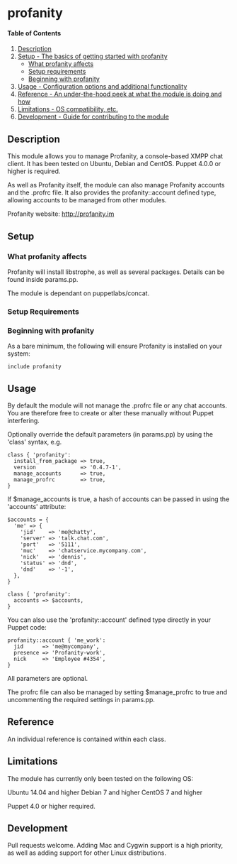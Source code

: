 # profanity

#### Table of Contents

1. [Description](#description)
1. [Setup - The basics of getting started with profanity](#setup)
    * [What profanity affects](#what-profanity-affects)
    * [Setup requirements](#setup-requirements)
    * [Beginning with profanity](#beginning-with-profanity)
1. [Usage - Configuration options and additional functionality](#usage)
1. [Reference - An under-the-hood peek at what the module is doing and how](#reference)
1. [Limitations - OS compatibility, etc.](#limitations)
1. [Development - Guide for contributing to the module](#development)

## Description

This module allows you to manage Profanity, a console-based XMPP chat client. It has been tested on Ubuntu, Debian and CentOS. Puppet 4.0.0 or higher is required.

As well as Profanity itself, the module can also manage Profanity accounts and the .profrc file. It also provides the profanity::account defined type, allowing accounts to be managed from other modules.

Profanity website: http://profanity.im

## Setup

### What profanity affects

Profanity will install libstrophe, as well as several packages. Details can be found inside params.pp.

The module is dependant on puppetlabs/concat.

### Setup Requirements

### Beginning with profanity

As a bare minimum, the following will ensure Profanity is installed on your system:

```
include profanity
```

## Usage

By default the module will not manage the .profrc file or any chat accounts. You are therefore free to create or alter these manually without Puppet interfering.

Optionally override the default parameters (in params.pp) by using the 'class' syntax, e.g.

```
class { 'profanity':
  install_from_package => true,
  version              => '0.4.7-1',
  manage_accounts      => true,
  manage_profrc        => true,
}
```

If $manage_accounts is true, a hash of accounts can be passed in using the 'accounts' attribute:

```
$accounts = {
  'me' => {
    'jid'    => 'me@chatty',
    'server' => 'talk.chat.com',
    'port'   => '5111',
    'muc'    => 'chatservice.mycompany.com',
    'nick'   => 'dennis',
    'status' => 'dnd',
    'dnd'    => '-1',
  },
}

class { 'profanity':
  accounts => $accounts,
}
```

You can also use the 'profanity::account' defined type directly in your Puppet code:

```
profanity::account { 'me_work':
  jid      => 'me@mycompany',
  presence => 'Profanity-work',
  nick     => 'Employee #4354',
}
```
All parameters are optional.

The profrc file can also be managed by setting $manage_profrc to true and uncommenting the required settings in params.pp.

## Reference

An individual reference is contained within each class.

## Limitations

The module has currently only been tested on the following OS:

Ubuntu 14.04 and higher
Debian 7 and higher
CentOS 7 and higher

Puppet 4.0 or higher required.

## Development

Pull requests welcome. Adding Mac and Cygwin support is a high priority, as well as adding support for other Linux distributions.

